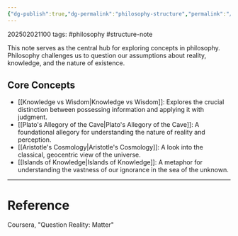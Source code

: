 ```yaml
---
{"dg-publish":true,"dg-permalink":"philosophy-structure","permalink":"/philosophy-structure/"}
---
```



202502021100
tags: #philosophy #structure-note

This note serves as the central hub for exploring concepts in philosophy. Philosophy challenges us to question our assumptions about reality, knowledge, and the nature of existence.

## Core Concepts

- [[Knowledge vs Wisdom\|Knowledge vs Wisdom]]: Explores the crucial distinction between possessing information and applying it with judgment.
- [[Plato's Allegory of the Cave\|Plato's Allegory of the Cave]]: A foundational allegory for understanding the nature of reality and perception.
- [[Aristotle's Cosmology\|Aristotle's Cosmology]]: A look into the classical, geocentric view of the universe.
- [[Islands of Knowledge\|Islands of Knowledge]]: A metaphor for understanding the vastness of our ignorance in the sea of the unknown.

---

# Reference

Coursera, "Question Reality: Matter"
